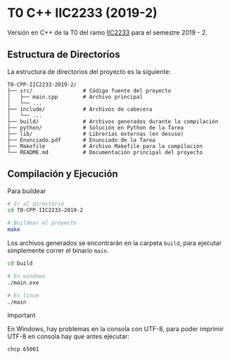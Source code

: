 # T0 C++ IIC2233 (2019-2)
Versión en C++ de la T0 del ramo [IIC2233](https://github.com/iic2233) para el semestre 2019 - 2. 

## Estructura de Directorios

La estructura de directorios del proyecto es la siguiente:

```
T0-CPP-IIC2233-2019-2/
├── src/                # Código fuente del proyecto
│   ├── main.cpp        # Archivo principal
│   └── ...
├── include/            # Archivos de cabecera
│   └── ...
├── build/              # Archivos generados durante la compilación
├── python/             # Solución en Python de la Tarea
├── lib/                # Librerías externas (en desuso)
├── Enunciado.pdf       # Enunciado de la Tarea
├── Makefile            # Archivo Makefile para la compilación
└── README.md           # Documentación principal del proyecto
```

## Compilación y Ejecución

Para buildear

```bash
# Ir al directorio
cd T0-CPP-IIC2233-2019-2

# Buildear el proyecto
make
```

Los archivos generados se encontrarán en la carpeta `build`, para ejecutar simplemente
correr el binario `main`.

```bash
cd build

# En windows
./main.exe

# En linux
./main
```

> [!IMPORTANT]
> En Windows, hay problemas en la consola con UTF-8, para poder imprimir UTF-8 en consola hay que antes ejecutar:

```
chcp 65001
```
